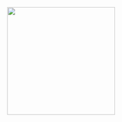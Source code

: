 <img src ="https://github.com/prachimanani01/Watch_flutter/assets/144036679/59afa9d2-211f-430a-8dff-4e55aa46a52d" width=250px>
